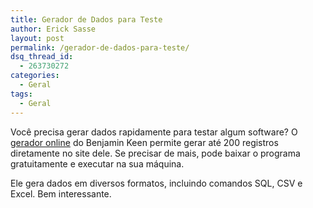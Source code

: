 ```yaml
---
title: Gerador de Dados para Teste
author: Erick Sasse
layout: post
permalink: /gerador-de-dados-para-teste/
dsq_thread_id:
  - 263730272
categories:
  - Geral
tags:
  - Geral
---
```

Você precisa gerar dados rapidamente para testar algum software? O [gerador online][1] do Benjamin Keen permite gerar até 200 registros diretamente no site dele. Se precisar de mais, pode baixar o programa gratuitamente e executar na sua máquina.

Ele gera dados em diversos formatos, incluindo comandos SQL, CSV e Excel. Bem interessante.

 [1]: http://www.benjaminkeen.com/software/data_generator/